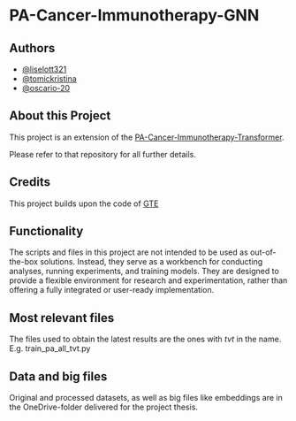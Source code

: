 
# PA-Cancer-Immunotherapy-GNN


## Authors
- [@liselott321](https://github.com/liselott321)
- [@tomickristina](https://github.com/tomickristina)
- [@oscario-20](https://github.com/oscario-20)

## About this Project
This project is an extension of the [PA-Cancer-Immunotherapy-Transformer](https://github.com/tomickristina/PA-Cancer-Immunotherapy-Transformer.git).

Please refer to that repository for all further details.

## Credits
This project builds upon the code of [GTE](https://github.com/uta-smile/GTE.git) 

## Functionality 
The scripts and files in this project are not intended to be used as out-of-the-box solutions. 
Instead, they serve as a workbench for conducting analyses, running experiments, and training models. 
They are designed to provide a flexible environment for research and experimentation, rather than offering a fully integrated or user-ready implementation.

## Most relevant files
The files used to obtain the latest results are the ones with *tvt* in the name.
E.g. train_pa_all_tvt.py

## Data and big files
Original and processed datasets, as well as big files like embeddings are in the OneDrive-folder delivered for the project thesis.
